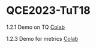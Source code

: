 # QCE2023-TuT18

1.2.1 Demo on TQ 
[Colab](https://colab.research.google.com/drive/1Bc7zNY4IX4Eh9AcHdS3Gy7vKPKhB5XqB?usp=sharing)


1.2.3 Demo for metrics
[Colab](https://colab.research.google.com/drive/1QRYUM4AU6fg6T0L3fshiA-JWC_no0bA4?usp=sharing)